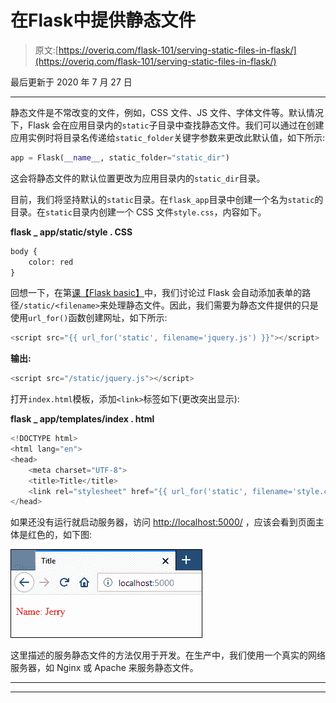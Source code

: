 # 在Flask中提供静态文件

> 原文:[https://overiq.com/flask-101/serving-static-files-in-flask/](https://overiq.com/flask-101/serving-static-files-in-flask/)

最后更新于 2020 年 7 月 27 日

* * *

静态文件是不常改变的文件，例如，CSS 文件、JS 文件、字体文件等。默认情况下，Flask 会在应用目录内的`static`子目录中查找静态文件。我们可以通过在创建应用实例时将目录名传递给`static_folder`关键字参数来更改此默认值，如下所示:

```py
app = Flask(__name__, static_folder="static_dir")

```

这会将静态文件的默认位置更改为应用目录内的`static_dir`目录。

目前，我们将坚持默认的`static`目录。在`flask_app`目录中创建一个名为`static`的目录。在`static`目录内创建一个 CSS 文件`style.css`，内容如下。

**flask _ app/static/style . CSS**

```py
body {
    color: red
}

```

回想一下，在第[课【Flask basic】](/flask-101/flask-basics/)中，我们讨论过 Flask 会自动添加表单的路径`/static/<filename>`来处理静态文件。因此，我们需要为静态文件提供的只是使用`url_for()`函数创建网址，如下所示:

```py
<script src="{{ url_for('static', filename='jquery.js') }}"></script>

```

**输出:**

```py
<script src="/static/jquery.js"></script>

```

打开`index.html`模板，添加`<link>`标签如下(更改突出显示):

**flask _ app/templates/index . html**

```py
<!DOCTYPE html>
<html lang="en">
<head>
    <meta charset="UTF-8">
    <title>Title</title>
    <link rel="stylesheet" href="{{ url_for('static', filename='style.css') }}">
</head>

```

如果还没有运行就启动服务器，访问 [http://localhost:5000/](http://localhost:5000/) ，应该会看到页面主体是红色的，如下图:

![](img/b76de5ef7607120d54ce5b66881db1e9.png)

这里描述的服务静态文件的方法仅用于开发。在生产中，我们使用一个真实的网络服务器，如 Nginx 或 Apache 来服务静态文件。

* * *

* * *